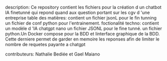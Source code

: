description: Ce repository contient les fichiers pour la création d un chatbot IA finetunné qui repond quand aux question portant sur les cgv d 'une entreprise
table des matières: contient un fichier jsonL pour le fin tunning un fichier de conf python pour l'entrainement.
foctionalité
techno: contient un modèle d 'IA chatgpt nano un fichier JSONL pour le fine tunné. un fichier python.Un Docker compose pour la BDD et linterface graphique de la BDD. Cette derniere permet de garder en memoire les reponses afin de limiter le nombre de requetes payante a chatgpt


contributeurs: Nathalie Bediée et Gael Maiano


